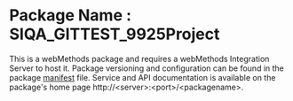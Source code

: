 # Package Name : SIQA_GITTEST_9925Project
This is a webMethods package and requires a webMethods Integration Server to host it. Package versioning and configuration can be found in the package [manifest](./SIQA_GITTEST_9925Project/manifest.v3) file. Service and API documentation is available on the package's home page http://&lt;server&gt;:&lt;port&gt;/&lt;packagename>.